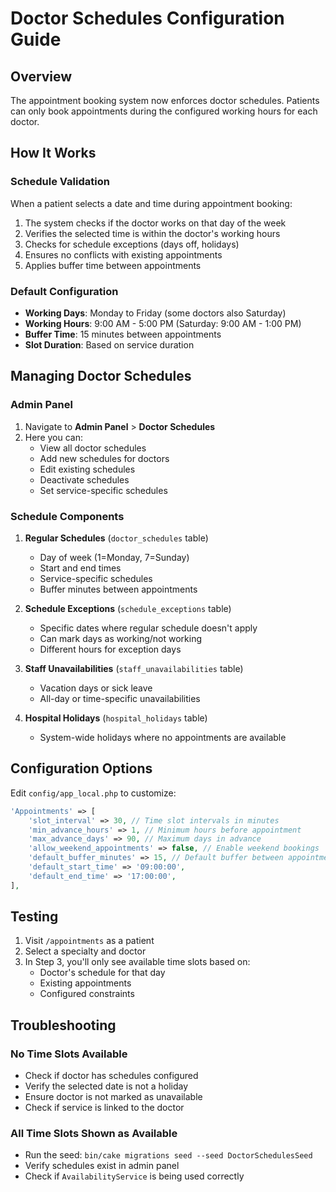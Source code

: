 # Doctor Schedules Configuration Guide

## Overview
The appointment booking system now enforces doctor schedules. Patients can only book appointments during the configured working hours for each doctor.

## How It Works

### Schedule Validation
When a patient selects a date and time during appointment booking:
1. The system checks if the doctor works on that day of the week
2. Verifies the selected time is within the doctor's working hours
3. Checks for schedule exceptions (days off, holidays)
4. Ensures no conflicts with existing appointments
5. Applies buffer time between appointments

### Default Configuration
- **Working Days**: Monday to Friday (some doctors also Saturday)
- **Working Hours**: 9:00 AM - 5:00 PM (Saturday: 9:00 AM - 1:00 PM)
- **Buffer Time**: 15 minutes between appointments
- **Slot Duration**: Based on service duration

## Managing Doctor Schedules

### Admin Panel
1. Navigate to **Admin Panel** > **Doctor Schedules**
2. Here you can:
   - View all doctor schedules
   - Add new schedules for doctors
   - Edit existing schedules
   - Deactivate schedules
   - Set service-specific schedules

### Schedule Components

1. **Regular Schedules** (`doctor_schedules` table)
   - Day of week (1=Monday, 7=Sunday)
   - Start and end times
   - Service-specific schedules
   - Buffer minutes between appointments

2. **Schedule Exceptions** (`schedule_exceptions` table)
   - Specific dates where regular schedule doesn't apply
   - Can mark days as working/not working
   - Different hours for exception days

3. **Staff Unavailabilities** (`staff_unavailabilities` table)
   - Vacation days or sick leave
   - All-day or time-specific unavailabilities

4. **Hospital Holidays** (`hospital_holidays` table)
   - System-wide holidays where no appointments are available

## Configuration Options

Edit `config/app_local.php` to customize:

```php
'Appointments' => [
    'slot_interval' => 30, // Time slot intervals in minutes
    'min_advance_hours' => 1, // Minimum hours before appointment
    'max_advance_days' => 90, // Maximum days in advance
    'allow_weekend_appointments' => false, // Enable weekend bookings
    'default_buffer_minutes' => 15, // Default buffer between appointments
    'default_start_time' => '09:00:00',
    'default_end_time' => '17:00:00',
],
```

## Testing

1. Visit `/appointments` as a patient
2. Select a specialty and doctor
3. In Step 3, you'll only see available time slots based on:
   - Doctor's schedule for that day
   - Existing appointments
   - Configured constraints

## Troubleshooting

### No Time Slots Available
- Check if doctor has schedules configured
- Verify the selected date is not a holiday
- Ensure doctor is not marked as unavailable
- Check if service is linked to the doctor

### All Time Slots Shown as Available
- Run the seed: `bin/cake migrations seed --seed DoctorSchedulesSeed`
- Verify schedules exist in admin panel
- Check if `AvailabilityService` is being used correctly